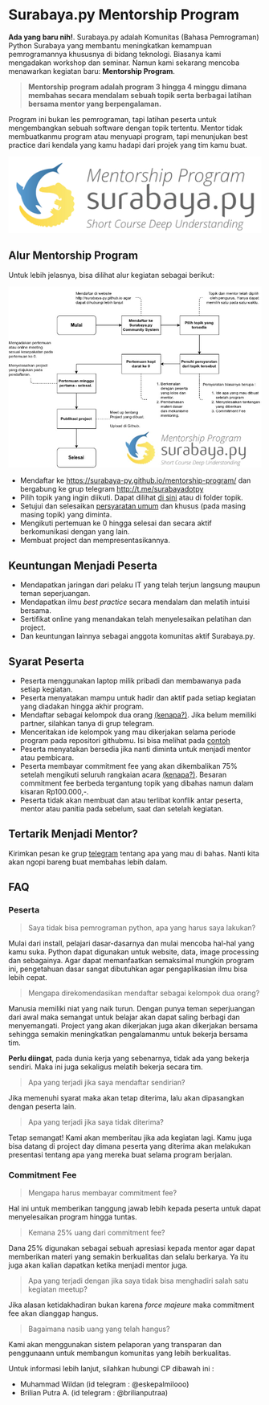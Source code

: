 # Surabaya.py Mentorship Program

**Ada yang baru nih!**. Surabaya.py adalah Komunitas (Bahasa Pemrograman) Python Surabaya yang membantu meningkatkan kemampuan pemrogramannya khususnya di bidang teknologi. Biasanya kami mengadakan workshop dan seminar. Namun kami sekarang mencoba menawarkan kegiatan baru: **Mentorship Program**.

> **Mentorship program adalah program 3 hingga 4 minggu dimana membahas secara mendalam sebuah topik serta berbagai latihan bersama mentor yang berpengalaman.**

Program ini bukan les pemrograman, tapi latihan peserta untuk mengembangkan sebuah software dengan topik tertentu. Mentor tidak membuatkanmu program atau menyuapi program, tapi menunjukan best practice dari kendala yang kamu hadapi dari projek yang tim kamu buat.

![Logo](mentorship_surabayapy.png)

## Alur Mentorship Program

Untuk lebih jelasnya, bisa dilihat alur kegiatan sebagai berikut:

![Flowchart Mentorship Program](flowchart_mentorship_program.jpg)

* Mendaftar ke https://surabaya-py.github.io/mentorship-program/ dan bergabung ke grup telegram http://t.me/surabayadotpy
* Pilih topik yang ingin diikuti. Dapat dilihat [di sini](https://github.com/surabaya-py/mentorship-program/tree/master/topik) atau di folder topik.
* Setujui dan selesaikan [persyaratan umum](#syarat-peserta) dan khusus (pada masing masing topik) yang diminta.
* Mengikuti pertemuan ke 0 hingga selesai dan secara aktif berkomunikasi dengan yang lain.
* Membuat project dan mempresentasikannya.

## Keuntungan Menjadi Peserta

* Mendapatkan jaringan dari pelaku IT yang telah terjun langsung maupun teman seperjuangan.
* Mendapatkan ilmu *best practice* secara mendalam dan melatih intuisi bersama.
* Sertifikat online yang menandakan telah menyelesaikan pelatihan dan project.
* Dan keuntungan lainnya sebagai anggota komunitas aktif Surabaya.py.

## Syarat Peserta

* Peserta menggunakan laptop milik pribadi dan membawanya pada setiap kegiatan.
* Peserta menyatakan mampu untuk hadir dan aktif pada setiap kegiatan yang diadakan hingga akhir program.
* Mendaftar sebagai kelompok dua orang [(kenapa?)](#peserta). Jika belum memiliki partner, silahkan tanya di grup telegram.
* Menceritakan ide kelompok yang mau dikerjakan selama periode program pada repositori githubmu. Isi bisa melihat pada [contoh](https://github.com/tegarimansyah/mentorship-program/blob/master/contoh.md)
* Peserta menyatakan bersedia jika nanti diminta untuk menjadi mentor atau pembicara.
* Peserta membayar commitment fee yang akan dikembalikan 75% setelah mengikuti seluruh rangkaian acara [(kenapa?)](#commitment-fee). Besaran commitment fee berbeda tergantung topik yang dibahas namun dalam kisaran Rp100.000,-.
* Peserta tidak akan membuat dan atau terlibat konflik antar peserta, mentor atau panitia pada sebelum, saat dan setelah kegiatan.

## Tertarik Menjadi Mentor?
Kirimkan pesan ke grup [telegram](http://t.me/surabayadotpy) tentang apa yang mau di bahas. Nanti kita akan ngopi bareng buat membahas lebih dalam.


## FAQ
### Peserta
> Saya tidak bisa pemrograman python, apa yang harus saya lakukan?

Mulai dari install, pelajari dasar-dasarnya dan mulai mencoba hal-hal yang kamu suka. Python dapat digunakan untuk website, data, image processing dan sebagainya. Agar dapat memanfaatkan semaksimal mungkin program ini, pengetahuan dasar sangat dibutuhkan agar pengaplikasian ilmu bisa lebih cepat.

> Mengapa direkomendasikan mendaftar sebagai kelompok dua orang?

Manusia memiliki niat yang naik turun. Dengan punya teman seperjuangan dari awal maka semangat untuk belajar akan dapat saling berbagi dan menyemangati. Project yang akan dikerjakan juga akan dikerjakan bersama sehingga semakin meningkatkan pengalamanmu untuk bekerja bersama tim.

**Perlu diingat**, pada dunia kerja yang sebenarnya, tidak ada yang bekerja sendiri. Maka ini juga sekaligus melatih bekerja secara tim.

> Apa yang terjadi jika saya mendaftar sendirian?

Jika memenuhi syarat maka akan tetap diterima, lalu akan dipasangkan dengan peserta lain.

> Apa yang terjadi jika saya tidak diterima?

Tetap semangat! Kami akan memberitau jika ada kegiatan lagi. Kamu juga bisa datang di project day dimana peserta yang diterima akan melakukan presentasi tentang apa yang mereka buat selama program berjalan.

### Commitment Fee

> Mengapa harus membayar commitment fee?

Hal ini untuk memberikan tanggung jawab lebih kepada peserta untuk dapat menyelesaikan program hingga tuntas.

> Kemana 25% uang dari commitment fee?

Dana 25% digunakan sebagai sebuah apresiasi kepada mentor agar dapat memberikan materi yang semakin berkualitas dan selalu berkarya. Ya itu juga akan kalian dapatkan ketika menjadi mentor juga.

> Apa yang terjadi dengan jika saya tidak bisa menghadiri salah satu kegiatan meetup?

Jika alasan ketidakhadiran bukan karena *force majeure* maka commitment fee akan dianggap hangus.

> Bagaimana nasib uang yang telah hangus?

Kami akan menggunakan sistem pelaporan yang transparan dan penggunaann untuk membangun komunitas yang lebih berkualitas.





Untuk informasi lebih lanjut, silahkan hubungi CP dibawah ini :

- Muhammad Wildan (id telegram : @eskepalmilooo)
- Brilian Putra A. (id telegram : @brilianputraa)
